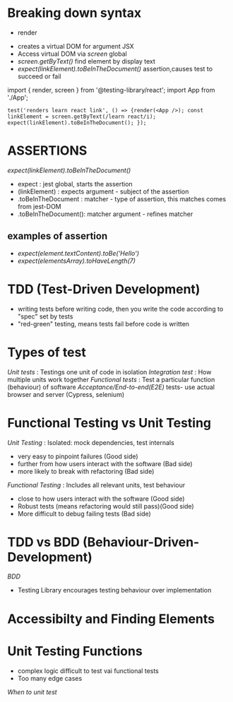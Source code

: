 # Breaking down syntax

- render

* creates a virtual DOM for argument JSX
* Access virtual DOM via _screen_ global
* _screen.getByText()_ find element by display text
* _expect(linkElement).toBeInTheDocument()_ assertion,causes test to succeed or fail

import { render, screen } from '@testing-library/react';
import App from './App';

`test('renders learn react link', () => {render(<App />); const linkElement = screen.getByText(/learn react/i); expect(linkElement).toBeInTheDocument(); });`

# ASSERTIONS

_expect(linkElement).toBeInTheDocument()_

- expect : jest global, starts the assertion
- (linkElement) : expects argument - subject of the assertion
- .toBeInTheDocument : matcher - type of assertion, this matches comes from jest-DOM
- .toBeInTheDocument(): matcher argument - refines matcher

## examples of assertion

- _expect(element.textContent).toBe('Hello')_
- _expect(elementsArray).toHaveLength(7)_

# TDD (Test-Driven Development)

- writing tests before writing code, then you write the code according to "spec" set by tests
- "red-green" testing, means tests fail before code is written

# Types of test

_Unit tests_ : Testings one unit of code in isolation
_Integration test_ : How multiple units work together
_Functional tests_ : Test a particular function (behaviour) of software
_Acceptance/End-to-end(E2E)_ tests- use actual browser and server (Cypress, selenium)

# Functional Testing vs Unit Testing

_Unit Testing_ : Isolated: mock dependencies, test internals

- very easy to pinpoint failures (Good side)
- further from how users interact with the software (Bad side)
- more likely to break with refactoring (Bad side)

_Functional Testing_ : Includes all relevant units, test behaviour

- close to how users interact with the software (Good side)
- Robust tests (means refactoring would still pass)(Good side)
- More difficult to debug failing tests (Bad side)

# TDD vs BDD (Behaviour-Driven-Development)

_BDD_

- Testing Library encourages testing behaviour over implementation

# Accessibilty and Finding Elements

# Unit Testing Functions

- complex logic difficult to test vai functional tests
- Too many edge cases


_When to unit test_


